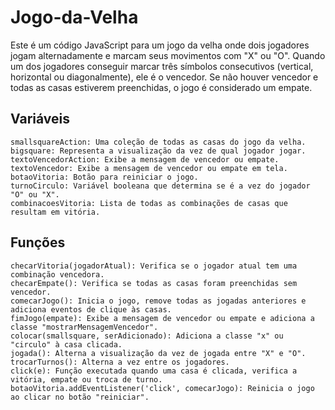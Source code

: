 # Jogo-da-Velha

Este é um código JavaScript para um jogo da velha onde dois jogadores jogam alternadamente e marcam seus movimentos com "X" ou "O". Quando um dos jogadores conseguir marcar três símbolos consecutivos (vertical, horizontal ou diagonalmente), ele é o vencedor. Se não houver vencedor e todas as casas estiverem preenchidas, o jogo é considerado um empate.

## Variáveis

    smallsquareAction: Uma coleção de todas as casas do jogo da velha.
    bigsquare: Representa a visualização da vez de qual jogador jogar.
    textoVencedorAction: Exibe a mensagem de vencedor ou empate.
    textoVencedor: Exibe a mensagem de vencedor ou empate em tela.
    botaoVitoria: Botão para reiniciar o jogo.
    turnoCirculo: Variável booleana que determina se é a vez do jogador "O" ou "X".
    combinacoesVitoria: Lista de todas as combinações de casas que resultam em vitória.

## Funções

    checarVitoria(jogadorAtual): Verifica se o jogador atual tem uma combinação vencedora.
    checarEmpate(): Verifica se todas as casas foram preenchidas sem vencedor.
    comecarJogo(): Inicia o jogo, remove todas as jogadas anteriores e adiciona eventos de clique às casas.
    fimJogo(empate): Exibe a mensagem de vencedor ou empate e adiciona a classe "mostrarMensagemVencedor".
    colocar(smallsquare, serAdicionado): Adiciona a classe "x" ou "circulo" à casa clicada.
    jogada(): Alterna a visualização da vez de jogada entre "X" e "O".
    trocarTurnos(): Alterna a vez entre os jogadores.
    click(e): Função executada quando uma casa é clicada, verifica a vitória, empate ou troca de turno.
    botaoVitoria.addEventListener('click', comecarJogo): Reinicia o jogo ao clicar no botão "reiniciar".
